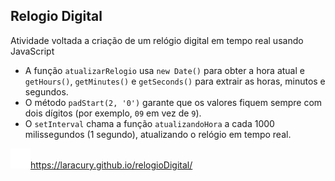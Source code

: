 ## Relogio Digital
Atividade voltada a criação de um relógio digital em tempo real usando JavaScript

- A função `atualizarRelogio` usa `new Date()` para obter a hora atual e `getHours()`, `getMinutes()` e `getSeconds()` para extrair as horas, minutos e segundos.
- O método `padStart(2, '0')` garante que os valores fiquem sempre com dois dígitos (por exemplo, `09` em vez de `9`).
- O `setInterval` chama a função `atualizandoHora` a cada 1000 milissegundos (1 segundo), atualizando o relógio em tempo real.

<img src="img/link-45deg.svg">https://laracury.github.io/relogioDigital/
